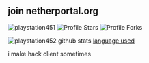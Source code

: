 ## join netherportal.org

<img src="https://komarev.com/ghpvc/?username=playstation452&style=flat" alt="playstation451" /> <img src="https://img.shields.io/badge/dynamic/json?&label=Total%20Stars&color=5c12df&style=flat&style=for-the-badge&query=%24.stars&url=https://api.github-star-counter.workers.dev/user/playstation452" alt="Profile Stars"></a> <img src="https://img.shields.io/badge/dynamic/json?&label=Total%20Forks&color=5c12df&style=flat&style=for-the-badge&query=%24.forks&url=https://api.github-star-counter.workers.dev/user/playstation452" alt="Profile Forks"></a>



![playstation452 github stats](https://github-readme-stats.vercel.app/api?username=playstation452&count_private=true&show_icons=true&theme=github_dark) [language used](https://github-readme-stats.vercel.app/api/top-langs/?username=playstation452&count_private=true&show_icons=true&theme=github_dark)

i make hack client sometimes


